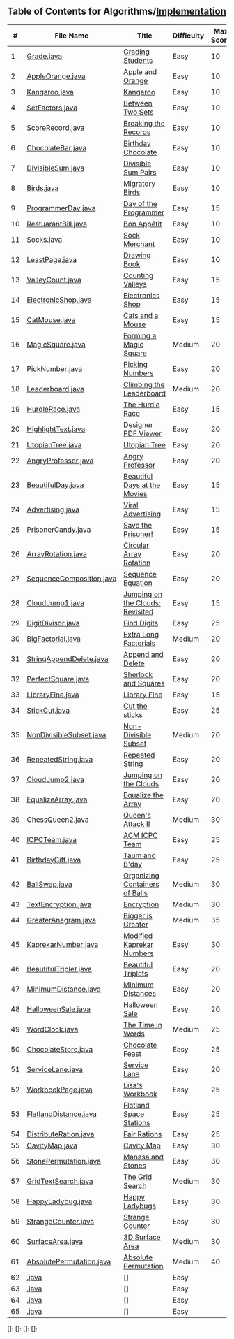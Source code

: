 ## Table of Contents for Algorithms/[Implementation](https://www.hackerrank.com/domains/algorithms?filters%5Bsubdomains%5D%5B%5D=implementation)

| #  | File Name                                            | Title                              | Difficulty | Max Score |
| -- | ---------------------------------------------------- | ---------------------------------- | ---------- | --------- |
| 1  | [Grade.java](Grade.java)                             | [Grading Students]                 | Easy       | 10        |
| 2  | [AppleOrange.java](AppleOrange.java)                 | [Apple and Orange]                 | Easy       | 10        |
| 3  | [Kangaroo.java](Kangaroo.java)                       | [Kangaroo]                         | Easy       | 10        |
| 4  | [SetFactors.java](SetFactors.java)                   | [Between Two Sets]                 | Easy       | 10        |
| 5  | [ScoreRecord.java](ScoreRecord.java)                 | [Breaking the Records]             | Easy       | 10        |
| 6  | [ChocolateBar.java](ChocolateBar.java)               | [Birthday Chocolate]               | Easy       | 10        |
| 7  | [DivisibleSum.java](DivisibleSum.java)               | [Divisible Sum Pairs]              | Easy       | 10        |
| 8  | [Birds.java](Birds.java)                             | [Migratory Birds]                  | Easy       | 10        |
| 9  | [ProgrammerDay.java](ProgrammerDay.java)             | [Day of the Programmer]            | Easy       | 15        |
| 10 | [RestuarantBill.java](RestuarantBill.java)           | [Bon Appétit]                      | Easy       | 10        |
| 11 | [Socks.java](Socks.java)                             | [Sock Merchant]                    | Easy       | 10        |
| 12 | [LeastPage.java](LeastPage.java)                     | [Drawing Book]                     | Easy       | 10        |
| 13 | [ValleyCount.java](ValleyCount.java)                 | [Counting Valleys]                 | Easy       | 15        |
| 14 | [ElectronicShop.java](ElectronicShop.java)           | [Electronics Shop]                 | Easy       | 15        |
| 15 | [CatMouse.java](CatMouse.java)                       | [Cats and a Mouse]                 | Easy       | 15        |
| 16 | [MagicSquare.java](MagicSquare.java)                 | [Forming a Magic Square]           | Medium     | 20        |
| 17 | [PickNumber.java](PickNumber.java)                   | [Picking Numbers]                  | Easy       | 20        |
| 18 | [Leaderboard.java](Leaderboard.java)                 | [Climbing the Leaderboard]         | Medium     | 20        |
| 19 | [HurdleRace.java](HurdleRace.java)                   | [The Hurdle Race]                  | Easy       | 15        |
| 20 | [HighlightText.java](HighlightText.java)             | [Designer PDF Viewer]              | Easy       | 20        |
| 21 | [UtopianTree.java](UtopianTree.java)                 | [Utopian Tree]                     | Easy       | 20        |
| 22 | [AngryProfessor.java](AngryProfessor.java)           | [Angry Professor]                  | Easy       | 20        |
| 23 | [BeautifulDay.java](BeautifulDay.java)               | [Beautiful Days at the Movies]     | Easy       | 15        |
| 24 | [Advertising.java](Advertising.java)                 | [Viral Advertising]                | Easy       | 15        |
| 25 | [PrisonerCandy.java](PrisonerCandy.java)             | [Save the Prisoner!]               | Easy       | 15        |
| 26 | [ArrayRotation.java](ArrayRotation.java)             | [Circular Array Rotation]          | Easy       | 20        |
| 27 | [SequenceComposition.java](SequenceComposition.java) | [Sequence Equation]                | Easy       | 20        |
| 28 | [CloudJump1.java](CloudJump1.java)                   | [Jumping on the Clouds: Revisited] | Easy       | 15        |
| 29 | [DigitDivisor.java](DigitDivisor.java)               | [Find Digits]                      | Easy       | 25        |
| 30 | [BigFactorial.java](BigFactorial.java)               | [Extra Long Factorials]            | Medium     | 20        |
| 31 | [StringAppendDelete.java](StringAppendDelete.java)   | [Append and Delete]                | Easy       | 20        |
| 32 | [PerfectSquare.java](PerfectSquare.java)             | [Sherlock and Squares]             | Easy       | 20        |
| 33 | [LibraryFine.java](LibraryFine.java)                 | [Library Fine]                     | Easy       | 15        |
| 34 | [StickCut.java](StickCut.java)                       | [Cut the sticks]                   | Easy       | 25        |
| 35 | [NonDivisibleSubset.java](NonDivisibleSubset.java)   | [Non-Divisible Subset]             | Medium     | 20        |
| 36 | [RepeatedString.java](RepeatedString.java)           | [Repeated String]                  | Easy       | 20        |
| 37 | [CloudJump2.java](CloudJump2.java)                   | [Jumping on the Clouds]            | Easy       | 20        |
| 38 | [EqualizeArray.java](EqualizeArray.java)             | [Equalize the Array]               | Easy       | 20        |
| 39 | [ChessQueen2.java](ChessQueen2.java)                 | [Queen's Attack II]                | Medium     | 30        |
| 40 | [ICPCTeam.java](ICPCTeam.java)                       | [ACM ICPC Team]                    | Easy       | 25        |
| 41 | [BirthdayGift.java](BirthdayGift.java)               | [Taum and B'day]                   | Easy       | 25        |
| 42 | [BallSwap.java](BallSwap.java)                       | [Organizing Containers of Balls]   | Medium     | 30        |
| 43 | [TextEncryption.java](TextEncryption.java)           | [Encryption]                       | Medium     | 30        |
| 44 | [GreaterAnagram.java](GreaterAnagram.java)           | [Bigger is Greater]                | Medium     | 35        |
| 45 | [KaprekarNumber.java](KaprekarNumber.java)           | [Modified Kaprekar Numbers]        | Easy       | 30        |
| 46 | [BeautifulTriplet.java](BeautifulTriplet.java)       | [Beautiful Triplets]               | Easy       | 20        |
| 47 | [MinimumDistance.java](MinimumDistance.java)         | [Minimum Distances]                | Easy       | 20        |
| 48 | [HalloweenSale.java](HalloweenSale.java)             | [Halloween Sale]                   | Easy       | 20        |
| 49 | [WordClock.java](WordClock.java)                     | [The Time in Words]                | Medium     | 25        |
| 50 | [ChocolateStore.java](ChocolateStore.java)           | [Chocolate Feast]                  | Easy       | 25        |
| 51 | [ServiceLane.java](ServiceLane.java)                 | [Service Lane]                     | Easy       | 20        |
| 52 | [WorkbookPage.java](WorkbookPage.java)               | [Lisa's Workbook]                  | Easy       | 25        |
| 53 | [FlatlandDistance.java](FlatlandDistance.java)       | [Flatland Space Stations]          | Easy       | 25        |
| 54 | [DistributeRation.java](DistributeRation.java)       | [Fair Rations]                     | Easy       | 25        |
| 55 | [CavityMap.java](CavityMap.java)                     | [Cavity Map]                       | Easy       | 30        |
| 56 | [StonePermutation.java](StonePermutation.java)       | [Manasa and Stones]                | Easy       | 30        |
| 57 | [GridTextSearch.java](GridTextSearch.java)           | [The Grid Search]                  | Medium     | 30        |
| 58 | [HappyLadybug.java](HappyLadybug.java)               | [Happy Ladybugs]                   | Easy       | 30        |
| 59 | [StrangeCounter.java](StrangeCounter.java)           | [Strange Counter]                  | Easy       | 30        |
| 60 | [SurfaceArea.java](SurfaceArea.java)                 | [3D Surface Area]                  | Medium     | 30        |
| 61 | [AbsolutePermutation.java](AbsolutePermutation.java) | [Absolute Permutation]             | Medium     | 40        |
| 62 | [.java](.java)               | []              | Easy       |         |
| 63 | [.java](.java)               | []              | Easy       |         |
| 64 | [.java](.java)               | []              | Easy       |         |
| 65 | [.java](.java)               | []              | Easy       |         |

[Grading Students]: https://www.hackerrank.com/challenges/grading/problem
[Apple and Orange]: https://www.hackerrank.com/challenges/apple-and-orange/problem
[Kangaroo]: https://www.hackerrank.com/challenges/kangaroo/problem
[Between Two Sets]: https://www.hackerrank.com/challenges/between-two-sets/problem
[Breaking the Records]: https://www.hackerrank.com/challenges/breaking-best-and-worst-records/problem
[Birthday Chocolate]: https://www.hackerrank.com/challenges/the-birthday-bar/problem
[Divisible Sum Pairs]: https://www.hackerrank.com/challenges/divisible-sum-pairs/problem
[Migratory Birds]: https://www.hackerrank.com/challenges/migratory-birds/problem
[Day of the Programmer]: https://www.hackerrank.com/challenges/day-of-the-programmer/problem
[Bon Appétit]: https://www.hackerrank.com/challenges/bon-appetit/problem
[Sock Merchant]: https://www.hackerrank.com/challenges/sock-merchant/problem
[Drawing Book]: https://www.hackerrank.com/challenges/drawing-book/problem
[Counting Valleys]: https://www.hackerrank.com/challenges/counting-valleys/problem
[Electronics Shop]: https://www.hackerrank.com/challenges/electronics-shop/problem
[Cats and a Mouse]: https://www.hackerrank.com/challenges/cats-and-a-mouse/problem
[Forming a Magic Square]: https://www.hackerrank.com/challenges/magic-square-forming/problem
[Picking Numbers]: https://www.hackerrank.com/challenges/picking-numbers/problem
[Climbing the Leaderboard]: https://www.hackerrank.com/challenges/climbing-the-leaderboard/problem
[The Hurdle Race]: https://www.hackerrank.com/challenges/the-hurdle-race/problem
[Designer PDF Viewer]: https://www.hackerrank.com/challenges/designer-pdf-viewer/problem
[Utopian Tree]: https://www.hackerrank.com/challenges/utopian-tree/problem
[Angry Professor]: https://www.hackerrank.com/challenges/angry-professor/problem
[Beautiful Days at the Movies]: https://www.hackerrank.com/challenges/beautiful-days-at-the-movies/problem
[Viral Advertising]: https://www.hackerrank.com/challenges/strange-advertising/problem
[Save the Prisoner!]: https://www.hackerrank.com/challenges/save-the-prisoner/problem
[Circular Array Rotation]: https://www.hackerrank.com/challenges/circular-array-rotation/problem
[Sequence Equation]: https://www.hackerrank.com/challenges/permutation-equation/problem
[Jumping on the Clouds: Revisited]: https://www.hackerrank.com/challenges/jumping-on-the-clouds-revisited/problem
[Find Digits]: https://www.hackerrank.com/challenges/find-digits/problem
[Extra Long Factorials]: https://www.hackerrank.com/challenges/extra-long-factorials/problem
[Append and Delete]: https://www.hackerrank.com/challenges/append-and-delete/problem
[Sherlock and Squares]: https://www.hackerrank.com/challenges/sherlock-and-squares/problem
[Library Fine]: https://www.hackerrank.com/challenges/library-fine/problem
[Cut the sticks]: https://www.hackerrank.com/challenges/cut-the-sticks/problem
[Non-Divisible Subset]: https://www.hackerrank.com/challenges/non-divisible-subset/problem
[Repeated String]: https://www.hackerrank.com/challenges/repeated-string/problem
[Jumping on the Clouds]: https://www.hackerrank.com/challenges/jumping-on-the-clouds/problem
[Equalize the Array]: https://www.hackerrank.com/challenges/equality-in-a-array/problem
[Queen's Attack II]: https://www.hackerrank.com/challenges/queens-attack-2/problem
[ACM ICPC Team]: https://www.hackerrank.com/challenges/acm-icpc-team/problem
[Taum and B'day]: https://www.hackerrank.com/challenges/taum-and-bday/problem
[Organizing Containers of Balls]: https://www.hackerrank.com/challenges/organizing-containers-of-balls/problem
[Encryption]: https://www.hackerrank.com/challenges/encryption/problem
[Bigger is Greater]: https://www.hackerrank.com/challenges/bigger-is-greater/problem
[Modified Kaprekar Numbers]: https://www.hackerrank.com/challenges/kaprekar-numbers/problem
[Beautiful Triplets]: https://www.hackerrank.com/challenges/beautiful-triplets/problem
[Minimum Distances]: https://www.hackerrank.com/challenges/minimum-distances/problem
[Halloween Sale]: https://www.hackerrank.com/challenges/halloween-sale/problem
[The Time in Words]: https://www.hackerrank.com/challenges/the-time-in-words/problem
[Chocolate Feast]: https://www.hackerrank.com/challenges/chocolate-feast/problem
[Service Lane]: https://www.hackerrank.com/challenges/service-lane/problem
[Lisa's Workbook]: https://www.hackerrank.com/challenges/lisa-workbook/problem
[Flatland Space Stations]: https://www.hackerrank.com/challenges/flatland-space-stations/problem
[Fair Rations]: https://www.hackerrank.com/challenges/fair-rations/problem
[Cavity Map]: https://www.hackerrank.com/challenges/cavity-map/problem
[Manasa and Stones]: https://www.hackerrank.com/challenges/manasa-and-stones/problem
[The Grid Search]: https://www.hackerrank.com/challenges/the-grid-search/problem
[Happy Ladybugs]: https://www.hackerrank.com/challenges/happy-ladybugs/problem
[Strange Counter]: https://www.hackerrank.com/challenges/strange-code/problem
[3D Surface Area]: https://www.hackerrank.com/challenges/3d-surface-area/problem
[Absolute Permutation]: https://www.hackerrank.com/challenges/absolute-permutation/problem
[]: 
[]: 
[]: 
[]: 
